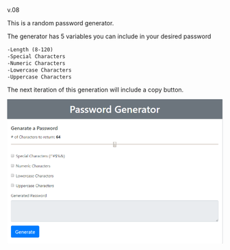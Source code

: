 
v.08

This is a random password generator.  

The generator has 5 variables you can include in your desired password

    -Length (8-120)
    -Special Characters
    -Numeric Characters
    -Lowercase Characters
    -Uppercase Characters

The next iteration of this generation will include a copy button.

<img src="img/screenShot.png">